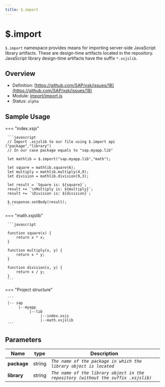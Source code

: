 ```yaml
---
title: $.import
---
```


$.import
===

`$.import` namespace provides means for importing server-side JavaScript library artifacts. These are design-time artifacts located in the repository. JavaScript library design-time artifacts have the suffix `*.xsjslib`.

## Overview

- Definition: [https://github.com/SAP/xsk/issues/18](https://github.com/SAP/xsk/issues/18)
- Module: [import/import.js](https://github.com/SAP/xsk/blob/main/modules/api/api-xsjs/src/main/resources/xsk/import/import.js)
- Status: `alpha`

## Sample Usage


=== "index.xsjs"

     ```javascript
     // Import .xsjslib to our file using $.import api ("package","library")
     // In our case package equals to "sap.myapp.lib"

     let mathlib = $.import("sap.myapp.lib","math");

     let square = mathlib.square(6);
     let multiply = mathlib.multiply(4,9);
     let division = mathlib.division(9,3);

     let result = `Square is: ${square}`;
     result += `\nMultiply is: ${multiply}`;
     result += `\Division is: ${division}`;

     $.response.setBody(result);   
     ```

=== "math.xsjslib"
     

     ```javascript
     
     function square(x) {
         return x * x;
     }

     function multiply(x, y) {
         return x * y;
     }

     function division(x, y) {
         return x / y;
     }
     ```

=== "Project structure"

     ```
     |-- sap
          |--myapp
               |--lib
                    |--index.xsjs
                    |--math.xsjslib
     ```

## Parameters

| Name  | type | Description |
| ------------- | ------------- | ------------- |
| **package**  | string  | _`The name of the package in which the library object is located`_ |
| **library**  | string  | _`The name of the library object in the repository (without the suffix .xsjslib)`_  |




 
